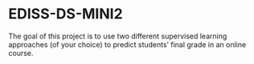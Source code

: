 # EDISS-DS-MINI2
The goal of this project is to use two different supervised learning approaches (of your choice) to predict students’ final grade in an online course.
